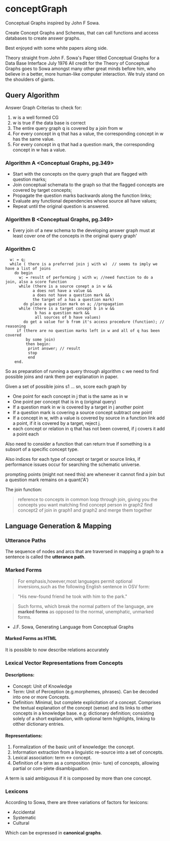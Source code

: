 # conceptGraph

Conceptual Graphs inspired by John F Sowa.

Create Concept Graphs and Schemas, that can call functions and access databases
to create answer graphs.

Best enjoyed with some white papers along side.


Theory straight from John F. Sowa's Paper titled
Conceptual Graphs for a Data Base Interface July 1976
All credit for the Theory of Conceptual Graphs goes to Sowa amongst many
other great minds before him, who believe in a better, more human-like
computer interaction. We truly stand on the shoulders of giants.


## Query Algorithm

Answer Graph Criterias to check for:
1.  w is a well formed CG
2.  w is true if the data base is correct
3.  The entire query graph q is covered by a join from w
4.  For every concept in q that has a value, the corresponding concept in w
     has the same value.
5.  For every concept in q that had a question mark, the corresponding
     concept in w has a value.

###  Algorithm A <Conceptual Graphs, pg.349>
- Start with the concepts on the query graph that are flagged with question
  marks;
- Join conceptual schemata to the graph so that the flagged concepts are covered
  by target concepts;
- Propagate the question marks backwards along the function links;
- Evaluate any functional dependencies whose source all have values;
- Repeat until the original question is answered.

### Algorithm B <Conceptual Graphs, pg.349>

- Every join of a new schema to the developing answer graph must at least
  cover one of the concepts in the original query graph'

### Algorithm C

```
  w: = q;
  while ( there is a preferred join j with w)  // seems to imply we have a list of joins
    do begin
      w: = result of performing j with w; //need function to do a join, also a score function
      while (there is a source conept a in w &&
            a does not have a value &&
            a does not have a question mark &&
            the target of a has a question mark)
        do place a question mark on a; //propagation
      while (there is a target concept b in w &&
             b has a question mark &&
             all sources of b have values)
        do get a value for b from it's access procedure (function); // reasoning
     if (there are no question marks left in w and all of q has been covered
         by some join)
         then begin:
          print answer; // result
          stop
          end
    end.
```

So as preparation of running a query through algorithm c we need to find
possible joins and rank them per explanation in paper.

Given a set of possible joins s1 ... sn, score each graph by
- One point for each concept in j that is the same as in w
- One point per concept that is in q (original query)
- If a question mark in w is covered by a target in j another point
- If a question mark is covering a source concept subtract one point
- If a concept in w, with a value is covered by source in a function link
add a point, if it is covered by a target, reject j.
- each concept or relation in q that has not been covered, if j covers it
add a point each

Also need to consider a function that can return true if something is  a subsort
of a specific concept type.

Also indices for each type of concept or target or source links, if performance
issues occur for searching the schematic universe.

prompting points (might not need this) are whenever it cannot find a join
but a question mark remains on a quant('A')

The join function:

>reference to concepts in common
>loop through join, giving you the concepts you want matching
>find concept person in graph2
>find concept2 of join in graph1 and graph2 and merge them together


## Language Generation & Mapping

### Utterance Paths

The sequence of nodes and arcs that are traversed in mapping a graph to a sentence is called the __utterance path__.

### Marked Forms 


> For emphasis,however,most languages permit optional inversions,such as the following English sentence in OSV form:

> "His new-found friend he took with him to the park."

> Such forms, which break the normal pattern of the language, are __marked forms__ as opposed to the normal, unemphatic, unmarked forms.

- J.F. Sowa, Generating Language from Conceptual Graphs


#### Marked Forms as HTML

It is possible to now describe relations accurately 

### Lexical Vector Representations from Concepts

#### Descriptions:

- Concept: Unit of Knowledge
- Term: Unit of Perception (e.g.morphemes, phrases). Can be decoded into one or more Concepts.
- Definition: Minimal, but complete explicitation of a concept. Comprises the textual explanation of the concept (sense) and its links to other concepts in a knowledge base. e.g: dictionary definition; consisting solely of a short explanation, with optional term highlights, linking to otther dictionary entries. 

#### Representations:

1.  Formalization of the basic unit of knowledge: the concept.
2.  Information  extraction  from  a  linguistic  re-source into a set of concepts.
3.  Lexical association: term ↔ concept.
4.  Definition of a term as a composition (mix- ture)  of  concepts,  allowing  partial  or  com-plete disambiguation.

A term is said ambiguous if it is composed by more than one concept.

### Lexicons

According to Sowa, there are three variations of factors for lexicons:

- Accidental 
- Systematic
- Cultural

Which can be expressed in __canonical graphs__.